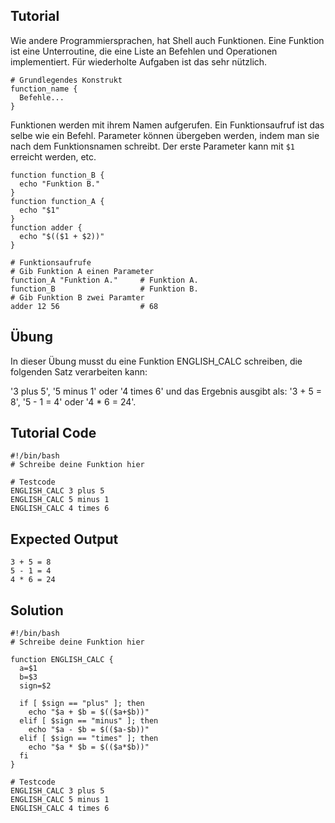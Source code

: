 Tutorial
--------

Wie andere Programmiersprachen, hat Shell auch Funktionen. Eine Funktion ist eine Unterroutine, die eine Liste an Befehlen und Operationen implementiert. Für wiederholte Aufgaben ist das sehr nützlich.

    # Grundlegendes Konstrukt
    function_name {
      Befehle...
    }

Funktionen werden mit ihrem Namen aufgerufen. Ein Funktionsaufruf ist das selbe wie ein Befehl. Parameter können übergeben werden, indem man sie nach dem Funktionsnamen schreibt. Der erste Parameter kann mit `$1` erreicht werden, etc.

    function function_B {
      echo "Funktion B."
    }
    function function_A {
      echo "$1"
    }
    function adder {
      echo "$(($1 + $2))"
    }

    # Funktionsaufrufe
    # Gib Funktion A einen Parameter
    function_A "Funktion A."     # Funktion A.
    function_B                   # Funktion B.
    # Gib Funktion B zwei Paramter
    adder 12 56                  # 68

Übung
-----
In dieser Übung musst du eine Funktion ENGLISH_CALC schreiben, die folgenden Satz verarbeiten kann:

'3 plus 5', '5 minus 1' oder '4 times 6' und das Ergebnis ausgibt als: '3 + 5 = 8', '5 - 1 = 4' oder '4 * 6 = 24'.

Tutorial Code
-------------
    #!/bin/bash
    # Schreibe deine Funktion hier
    
    # Testcode
    ENGLISH_CALC 3 plus 5
    ENGLISH_CALC 5 minus 1
    ENGLISH_CALC 4 times 6

Expected Output
---------------
    3 + 5 = 8
    5 - 1 = 4
    4 * 6 = 24

Solution
--------
    #!/bin/bash
    # Schreibe deine Funktion hier
    
    function ENGLISH_CALC {
      a=$1
      b=$3
      sign=$2
      
      if [ $sign == "plus" ]; then
        echo "$a + $b = $(($a+$b))"
      elif [ $sign == "minus" ]; then
        echo "$a - $b = $(($a-$b))"
      elif [ $sign == "times" ]; then
        echo "$a * $b = $(($a*$b))"
      fi
    }
    
    # Testcode
    ENGLISH_CALC 3 plus 5
    ENGLISH_CALC 5 minus 1
    ENGLISH_CALC 4 times 6
